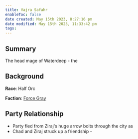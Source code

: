 ```yaml
---
title: Vajra Safahr
enableToc: false
date created: May 15th 2023, 8:27:16 pm
date modified: May 15th 2023, 11:33:42 pm
tags: 
---
```

## Summary
The head mage of Waterdeep - the

## Background
**Race**: Half Orc

**Faction**: [Force Gray](content/Factions/Force%20Gray.md)

## Party Relationship
- Party fled from Ziraj's huge arrow bolts through the city as
- Chad and Ziraj struck up a friendship -
